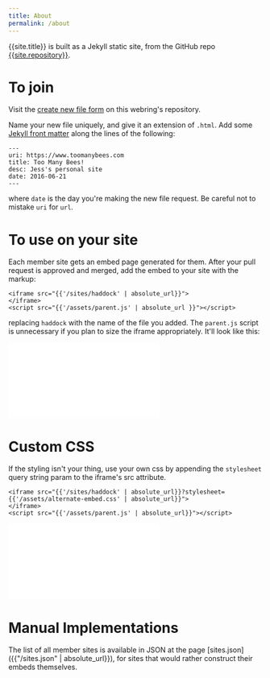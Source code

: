 ```yaml
---
title: About
permalink: /about
---
```


{{site.title}} is built as a Jekyll static site, from the GitHub repo [{{site.repository}}]({{site.repository}}).

# To join

Visit the [create new file form]({{site.new_site_url}}) on this webring's repository.

Name your new file uniquely, and give it an extension of `.html`. Add some [Jekyll front matter](https://jekyllrb.com/docs/front-matter/) along the lines of the following:

```
---
uri: https://www.toomanybees.com
title: Too Many Bees!
desc: Jess's personal site
date: 2016-06-21
---
```

where `date` is the day you're making the new file request. Be careful not to mistake `uri` for `url`.

# To use on your site

Each member site gets an embed page generated for them. After your pull request is approved and merged, add the embed to your site with the markup:

```
<iframe src="{{'/sites/haddock' | absolute_url}}">
</iframe>
<script src="{{'/assets/parent.js' | absolute_url }}"></script>
```

replacing `haddock` with the name of the file you added. The `parent.js` script is unnecessary if you plan to size the iframe appropriately. It'll look like this:

<style type="text/css">
  iframe {
    border: none;
  }
</style>
<iframe src="{{'/sites/haddock' | absolute_url}}">
</iframe>
<script src="{{'/assets/parent.js' | absolute_url}}"></script>

# Custom CSS

If the styling isn't your thing, use your own css by appending the `stylesheet` query string param to the iframe's src attribute.

```
<iframe src="{{'/sites/haddock' | absolute_url}}?stylesheet={{'/assets/alternate-embed.css' | absolute_url}}">
</iframe>
<script src="{{'/assets/parent.js' | absolute_url}}"></script>
```

<iframe src="{{'/sites/haddock' | absolute_url}}?stylesheet={{'/assets/alternate-embed.css' | absolute_url}}">
</iframe>
<script src="{{'/assets/parent.js' | absolute_url}}"></script>

# Manual Implementations

The list of all member sites is available in JSON at the page [sites.json]({{"/sites.json" | absolute_url}}), for sites that would rather construct their embeds themselves.
